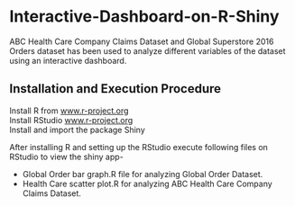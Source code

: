 # Interactive-Dashboard-on-R-Shiny
ABC Health Care Company Claims Dataset and Global Superstore 2016 Orders dataset has been used to analyze different variables of the dataset using an interactive dashboard. <br/>

## Installation and Execution Procedure <br/>
Install R from www.r-project.org <br/>
Install RStudio www.r-project.org <br/>
Install and import the package Shiny <br/>

After installing R and setting up the RStudio execute following files on RStudio to view the shiny app- 
* Global Order bar graph.R file for analyzing Global Order Dataset. <br> 
* Health Care scatter plot.R for analyzing ABC Health Care Company Claims Dataset. <br/> 
